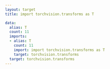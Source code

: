 ```yaml
---
layout: target
title: import torchvision.transforms as T

data:
  alias: T
  count: 11
  imports:
  - alias: T
    count: 11
    import: import torchvision.transforms as T
    target: torchvision.transforms
  target: torchvision.transforms
---
```

